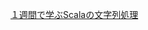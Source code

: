 <a href="http://ynupc.github.io/course/scalastringcourse/index.html" target="_blank">１週間で学ぶScalaの文字列処理</a>

